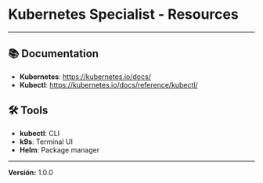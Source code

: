 # Kubernetes Specialist - Resources

---

## 📚 Documentation
- **Kubernetes**: https://kubernetes.io/docs/
- **Kubectl**: https://kubernetes.io/docs/reference/kubectl/

## 🛠️ Tools
- **kubectl**: CLI
- **k9s**: Terminal UI
- **Helm**: Package manager

---

**Versión:** 1.0.0
